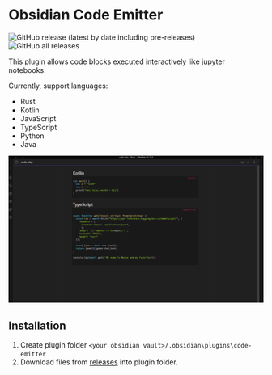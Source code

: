 # Obsidian Code Emitter

![GitHub release (latest by date including pre-releases)](https://img.shields.io/github/v/release/mokeyish/obsidian-code-emitter?display_name=tag&include_prereleases)
![GitHub all releases](https://img.shields.io/github/downloads/mokeyish/obsidian-code-emitter/total?style=flat-square)

This plugin allows code blocks executed interactively like jupyter notebooks. 

Currently, support languages:
- Rust
- Kotlin
- JavaScript
- TypeScript
- Python
- Java


![.](./screenshots/code-emitter.gif)

## Installation

1. Create plugin folder `<your obsidian vault>/.obsidian\plugins\code-emitter`
2. Download files from [releases](https://github.com/mokeyish/obsidian-code-emitter/releases) into plugin folder.